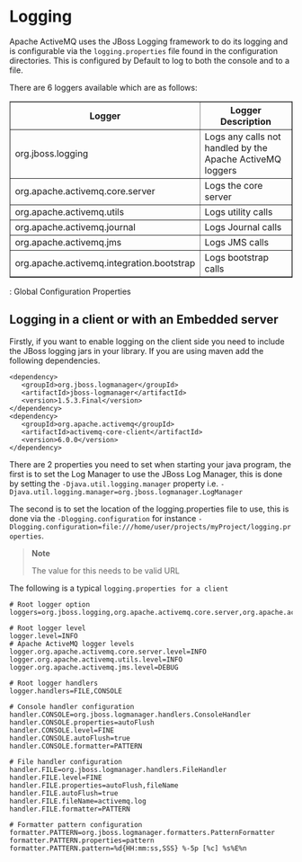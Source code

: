 # Logging

Apache ActiveMQ uses the JBoss Logging framework to do its logging and is
configurable via the `logging.properties` file found in the
configuration directories. This is configured by Default to log to both
the console and to a file.

There are 6 loggers available which are as follows:

<table summary="Loggers" border="1">
    <colgroup>
        <col/>
        <col/>
    </colgroup>
    <thead>
    <tr>
        <th>Logger</th>
        <th>Logger Description</th>
    </tr>
    </thead>
    <tbody>
    <tr>
        <td>org.jboss.logging</td>
        <td>Logs any calls not handled by the Apache ActiveMQ loggers</td>
    </tr>
    <tr>
        <td>org.apache.activemq.core.server</td>
        <td>Logs the core server</td>
    </tr>
    <tr>
        <td>org.apache.activemq.utils</td>
        <td>Logs utility calls</td>
    </tr>
    <tr>
        <td>org.apache.activemq.journal</td>
        <td>Logs Journal calls</td>
    </tr>
    <tr>
        <td>org.apache.activemq.jms</td>
        <td>Logs JMS calls</td>
    </tr>
    <tr>
        <td>org.apache.activemq.integration.bootstrap </td>
        <td>Logs bootstrap calls</td>
    </tr>
    </tbody>
</table>

  : Global Configuration Properties

## Logging in a client or with an Embedded server

Firstly, if you want to enable logging on the client side you need to
include the JBoss logging jars in your library. If you are using maven
add the following dependencies.

    <dependency>
       <groupId>org.jboss.logmanager</groupId>
       <artifactId>jboss-logmanager</artifactId>
       <version>1.5.3.Final</version>
    </dependency>
    <dependency>
       <groupId>org.apache.activemq</groupId>
       <artifactId>activemq-core-client</artifactId>
       <version>6.0.0</version>
    </dependency>

There are 2 properties you need to set when starting your java program,
the first is to set the Log Manager to use the JBoss Log Manager, this
is done by setting the `-Djava.util.logging.manager` property i.e.
`-Djava.util.logging.manager=org.jboss.logmanager.LogManager`

The second is to set the location of the logging.properties file to use,
this is done via the `-Dlogging.configuration` for instance
`-Dlogging.configuration=file:///home/user/projects/myProject/logging.properties`.

> **Note**
>
> The value for this needs to be valid URL

The following is a typical `logging.properties for a client`

    # Root logger option
    loggers=org.jboss.logging,org.apache.activemq.core.server,org.apache.activemq.utils,org.apache.activemq.journal,org.apache.activemq.jms,org.apache.activemq.ra

    # Root logger level
    logger.level=INFO
    # Apache ActiveMQ logger levels
    logger.org.apache.activemq.core.server.level=INFO
    logger.org.apache.activemq.utils.level=INFO
    logger.org.apache.activemq.jms.level=DEBUG

    # Root logger handlers
    logger.handlers=FILE,CONSOLE

    # Console handler configuration
    handler.CONSOLE=org.jboss.logmanager.handlers.ConsoleHandler
    handler.CONSOLE.properties=autoFlush
    handler.CONSOLE.level=FINE
    handler.CONSOLE.autoFlush=true
    handler.CONSOLE.formatter=PATTERN

    # File handler configuration
    handler.FILE=org.jboss.logmanager.handlers.FileHandler
    handler.FILE.level=FINE
    handler.FILE.properties=autoFlush,fileName
    handler.FILE.autoFlush=true
    handler.FILE.fileName=activemq.log
    handler.FILE.formatter=PATTERN

    # Formatter pattern configuration
    formatter.PATTERN=org.jboss.logmanager.formatters.PatternFormatter
    formatter.PATTERN.properties=pattern
    formatter.PATTERN.pattern=%d{HH:mm:ss,SSS} %-5p [%c] %s%E%n
